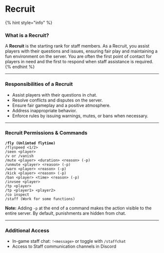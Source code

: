 # Recruit

{% hint style="info" %}
### What is a Recruit?

A **Recruit** is the starting rank for staff members. As a Recruit, you assist players with their questions and issues, ensuring fair play and maintaining a fun environment on the server. You are often the first point of contact for players in need and the first to respond when staff assistance is required.
{% endhint %}



***

### Responsibilities of a Recruit

* Assist players with their questions in chat.
* Resolve conflicts and disputes on the server.
* Ensure fair gameplay and a positive atmosphere.
* Address inappropriate behavior.
* Enforce rules by issuing warnings, mutes, or bans when necessary.

***

### Recruit Permissions & Commands

<pre class="language-markup"><code class="lang-markup"><strong>/fly (Unlimted flytime)
</strong>/flyspeed &#x3C;1/2>
/seen &#x3C;player>
/v or /vanish
/mute &#x3C;player> &#x3C;duration> &#x3C;reason> (-p)
/unmute &#x3C;player> &#x3C;reason> (-p)
/warn &#x3C;player> &#x3C;reason> (-p)
/kick &#x3C;player> &#x3C;reason> (-p)
/ban &#x3C;player> &#x3C;time> &#x3C;reason> (-p)
/invsee &#x3C;player>
/tp &#x3C;player>
/tp &#x3C;player1> &#x3C;player2>
/co inspect
/staff (Work for some functions)
</code></pre>

**Note:** Adding `-p` at the end of a command makes the action visible to the entire server. By default, punishments are hidden from chat.

***

### Additional Access

* In-game staff chat: `!<message>` or toggle with `/staffchat`
* Access to Staff communication channels in Discord
